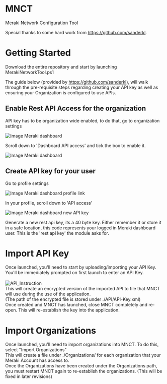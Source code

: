 # MNCT
Meraki Network Configuration Tool

Special thanks to some hard work from https://github.com/sanderkl.

# Getting Started
Download the entire repository and start by launching MerakiNetworkTool.ps1

The guide below (provided by https://github.com/sanderkl), will walk through the pre-requisite steps regarding creating your API key as well as ensuring your Organization is configured to use APIs.

## Enable Rest API Access for the organization

API key has to be organization wide enabled, to do that, go to organization settings

![Image Meraki dashboard](https://imgur.com/LBzIhK3.png)

Scroll down to 'Dashboard API access' and tick the box to enable it.

![Image Meraki dashboard](https://imgur.com/iOXTiEJ.png)

## Create API key for your user

Go to profile settings

![Image Meraki dashboard profile link](https://imgur.com/ymjzujI.png)

In your profile, scroll down to 'API access'

![Image Meraki dashboard new API key](https://imgur.com/Dbux0J5.png)

Generate a new rest api key, its a 40 byte key.
Either remember it or store it in a safe location, this code represents your logged in Meraki dashboard user.
This is the 'rest api key' the module asks for.

# Import API Key
Once launched, you'll need to start by uploading/importing your API Key. <br>
You'll be immediately prompted on first launch to enter an API Key. <br>
<br>
<img src="https://i.imgur.com/b48RcwC.png" alt="API_Instruction"/><br>
This will create an encrypted version of the imported API to file that MNCT will use during the use of the application. <br>
(The path of the encrypted file is stored under ./API/API-Key.xml) <br>
Once created and MNCT has launched, close MNCT completely and re-open. This will re-establish the key into the application. <br>

# Import Organizations
Once launched, you'll need to import organizations into MNCT. To do this, select "Import Organizations" <br>
This will create a file under ./Organizations/ for each organization that your Meraki Account has access to. <br>
Once the Organizations have been created under the Organizations path, you must restart MNCT again to re-establish the organizations. (This will be fixed in later revisions) <br>
